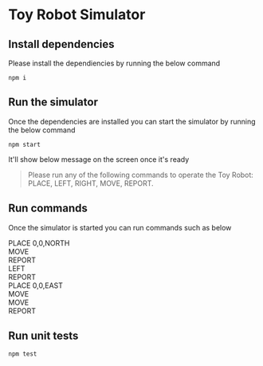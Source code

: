 # Toy Robot Simulator

## Install dependencies

Please install the dependiencies by running the below command

```
npm i
```

## Run the simulator

Once the dependencies are installed you can start the simulator by running the below command

```
npm start
```

It'll show below message on the screen once it's ready

> Please run any of the following commands to operate the Toy Robot: PLACE, LEFT, RIGHT, MOVE, REPORT.

## Run commands

Once the simulator is started you can run commands such as below

PLACE 0,0,NORTH  
MOVE  
REPORT  
LEFT  
REPORT  
PLACE 0,0,EAST  
MOVE  
MOVE  
REPORT

## Run unit tests

```
npm test
```
